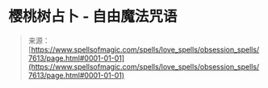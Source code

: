 <!--yml

category: 未分类

date: 2024-06-12 18:42:41

-->

# 樱桃树占卜 - 自由魔法咒语

> 来源：[https://www.spellsofmagic.com/spells/love_spells/obsession_spells/7613/page.html#0001-01-01](https://www.spellsofmagic.com/spells/love_spells/obsession_spells/7613/page.html#0001-01-01)
